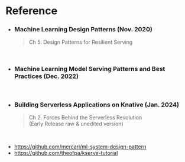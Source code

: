 # Reference

- ### Machine Learning Design Patterns (Nov. 2020)
    > Ch 5. Design Patterns for Resilient Serving

</br>

- ### Machine Learning Model Serving Patterns and Best Practices (Dec. 2022)

</br>

- ### Building Serverless Applications on Knative (Jan. 2024)
    > Ch 2. Forces Behind the Serverless Revolution  
    (Early Release raw & unedited version)

</br>

- <https://github.com/mercari/ml-system-design-pattern>
- <https://github.com/theofpa/kserve-tutorial>


